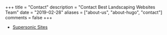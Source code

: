 +++
title = "Contact"
description = "Contact Best Landscaping Websites Team"
date = "2019-02-28"
aliases = ["about-us", "about-hugo", "contact"]
comments = false
+++

- [Supersonic Sites](https://www.supersonicsites.com)
